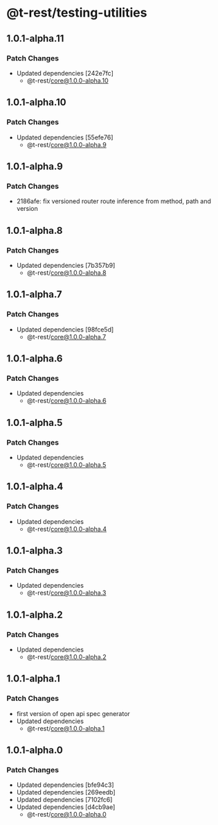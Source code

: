 # @t-rest/testing-utilities

## 1.0.1-alpha.11

### Patch Changes

- Updated dependencies [242e7fc]
  - @t-rest/core@1.0.0-alpha.10

## 1.0.1-alpha.10

### Patch Changes

- Updated dependencies [55efe76]
  - @t-rest/core@1.0.0-alpha.9

## 1.0.1-alpha.9

### Patch Changes

- 2186afe: fix versioned router route inference from method, path and version

## 1.0.1-alpha.8

### Patch Changes

- Updated dependencies [7b357b9]
  - @t-rest/core@1.0.0-alpha.8

## 1.0.1-alpha.7

### Patch Changes

- Updated dependencies [98fce5d]
  - @t-rest/core@1.0.0-alpha.7

## 1.0.1-alpha.6

### Patch Changes

- Updated dependencies
  - @t-rest/core@1.0.0-alpha.6

## 1.0.1-alpha.5

### Patch Changes

- Updated dependencies
  - @t-rest/core@1.0.0-alpha.5

## 1.0.1-alpha.4

### Patch Changes

- Updated dependencies
  - @t-rest/core@1.0.0-alpha.4

## 1.0.1-alpha.3

### Patch Changes

- Updated dependencies
  - @t-rest/core@1.0.0-alpha.3

## 1.0.1-alpha.2

### Patch Changes

- Updated dependencies
  - @t-rest/core@1.0.0-alpha.2

## 1.0.1-alpha.1

### Patch Changes

- first version of open api spec generator
- Updated dependencies
  - @t-rest/core@1.0.0-alpha.1

## 1.0.1-alpha.0

### Patch Changes

- Updated dependencies [bfe94c3]
- Updated dependencies [269eedb]
- Updated dependencies [7102fc6]
- Updated dependencies [d4cb9ae]
  - @t-rest/core@1.0.0-alpha.0
